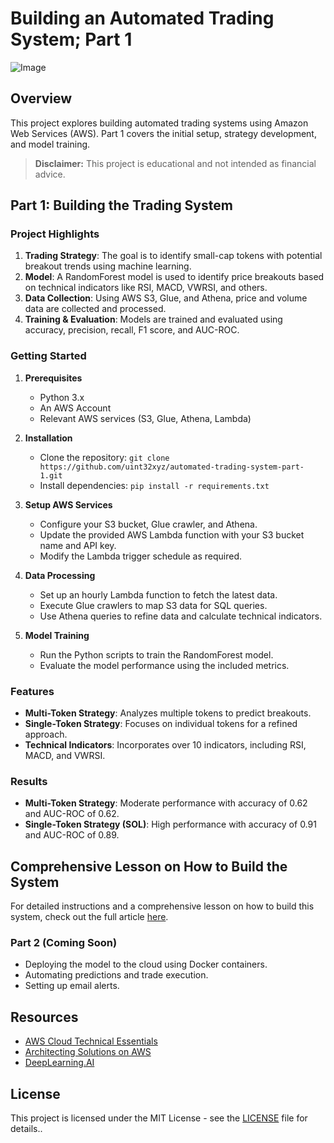 # Building an Automated Trading System; Part 1
![Image](https://uint32.xyz/_next/image?url=%2Fstatic%2Fimages%2Fmonkeys.webp&w=3840&q=75)

## Overview
This project explores building automated trading systems using Amazon Web Services (AWS). Part 1 covers the initial setup, strategy development, and model training.

> **Disclaimer:** This project is educational and not intended as financial advice.

## Part 1: Building the Trading System

### Project Highlights
1. **Trading Strategy**: The goal is to identify small-cap tokens with potential breakout trends using machine learning.
2. **Model**: A RandomForest model is used to identify price breakouts based on technical indicators like RSI, MACD, VWRSI, and others.
3. **Data Collection**: Using AWS S3, Glue, and Athena, price and volume data are collected and processed.
5. **Training & Evaluation**: Models are trained and evaluated using accuracy, precision, recall, F1 score, and AUC-ROC.

### Getting Started

1. **Prerequisites**
   - Python 3.x
   - An AWS Account
   - Relevant AWS services (S3, Glue, Athena, Lambda)

2. **Installation**
   - Clone the repository: `git clone https://github.com/uint32xyz/automated-trading-system-part-1.git`
   - Install dependencies: `pip install -r requirements.txt`

3. **Setup AWS Services**
   - Configure your S3 bucket, Glue crawler, and Athena.
   - Update the provided AWS Lambda function with your S3 bucket name and API key.
   - Modify the Lambda trigger schedule as required.

4. **Data Processing**
   - Set up an hourly Lambda function to fetch the latest data.
   - Execute Glue crawlers to map S3 data for SQL queries.
   - Use Athena queries to refine data and calculate technical indicators.

5. **Model Training**
   - Run the Python scripts to train the RandomForest model.
   - Evaluate the model performance using the included metrics.

### Features
- **Multi-Token Strategy**: Analyzes multiple tokens to predict breakouts.
- **Single-Token Strategy**: Focuses on individual tokens for a refined approach.
- **Technical Indicators**: Incorporates over 10 indicators, including RSI, MACD, and VWRSI.

### Results
- **Multi-Token Strategy**: Moderate performance with accuracy of 0.62 and AUC-ROC of 0.62.
- **Single-Token Strategy (SOL)**: High performance with accuracy of 0.91 and AUC-ROC of 0.89.

## Comprehensive Lesson on How to Build the System
For detailed instructions and a comprehensive lesson on how to build this system, check out the full article [here](https://uint32.xyz/writing/building-an-automated-trading-system).

### Part 2 (Coming Soon)
- Deploying the model to the cloud using Docker containers.
- Automating predictions and trade execution.
- Setting up email alerts.

## Resources
- [AWS Cloud Technical Essentials](https://www.aws.com)
- [Architecting Solutions on AWS](https://aws.amazon.com/architecture/)
- [DeepLearning.AI](https://www.deeplearning.ai/)

## License
This project is licensed under the MIT License - see the [LICENSE](LICENSE) file for details..


